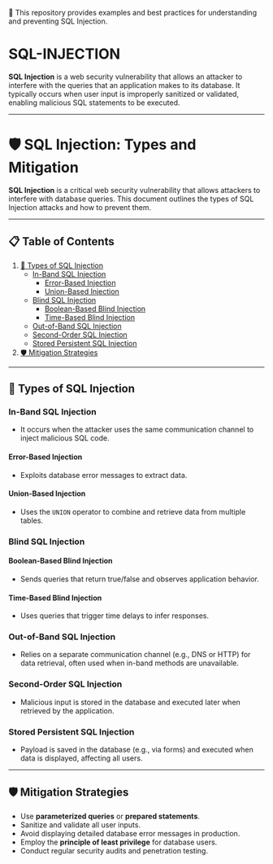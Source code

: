 🎯 This repository provides examples and best practices for understanding and preventing SQL Injection.  

# SQL-INJECTION
**SQL Injection** is a web security vulnerability that allows an attacker to interfere with the queries that an application makes to its database. It typically occurs when user input is improperly sanitized or validated, enabling malicious SQL statements to be executed.

---

# 🛡️ SQL Injection: Types and Mitigation  

**SQL Injection** is a critical web security vulnerability that allows attackers to interfere with database queries. This document outlines the types of SQL Injection attacks and how to prevent them.  

---

## 📋 Table of Contents
1. [🚨 Types of SQL Injection](#types-of-sql-injection)  
   - [In-Band SQL Injection](#in-band-sql-injection)  
     - [Error-Based Injection](#error-based-injection)  
     - [Union-Based Injection](#union-based-injection)  
   - [Blind SQL Injection](#blind-sql-injection)  
     - [Boolean-Based Blind Injection](#boolean-based-blind-injection)  
     - [Time-Based Blind Injection](#time-based-blind-injection)  
   - [Out-of-Band SQL Injection](#out-of-band-sql-injection)  
   - [Second-Order SQL Injection](#second-order-sql-injection)  
   - [Stored Persistent SQL Injection](#stored-persistent-sql-injection)  
2. [🛡️ Mitigation Strategies](#mitigation-strategies)  


---

## 🚨 Types of SQL Injection    

### In-Band SQL Injection  
- It occurs when the attacker uses the same communication channel to inject malicious SQL code.  

#### Error-Based Injection  
- Exploits database error messages to extract data.  

#### Union-Based Injection  
- Uses the `UNION` operator to combine and retrieve data from multiple tables.  

### Blind SQL Injection  

#### Boolean-Based Blind Injection  
- Sends queries that return true/false and observes application behavior.  

#### Time-Based Blind Injection  
- Uses queries that trigger time delays to infer responses.  

### Out-of-Band SQL Injection  
- Relies on a separate communication channel (e.g., DNS or HTTP) for data retrieval, often used when in-band methods are unavailable.  

### Second-Order SQL Injection  
- Malicious input is stored in the database and executed later when retrieved by the application.  

### Stored Persistent SQL Injection  
- Payload is saved in the database (e.g., via forms) and executed when data is displayed, affecting all users.  


---

## 🛡️ Mitigation Strategies  

- Use **parameterized queries** or **prepared statements**.  
- Sanitize and validate all user inputs.  
- Avoid displaying detailed database error messages in production.  
- Employ the **principle of least privilege** for database users.  
- Conduct regular security audits and penetration testing.  
